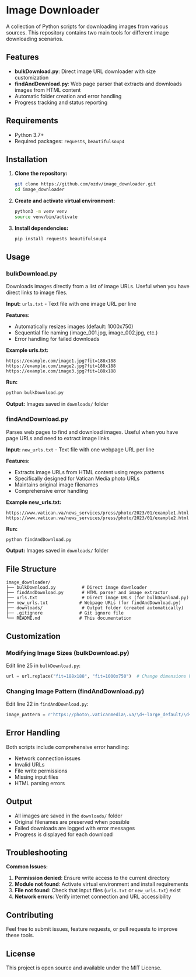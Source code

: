 # Image Downloader

A collection of Python scripts for downloading images from various sources. This repository contains two main tools for different image downloading scenarios.

## Features

- **bulkDownload.py**: Direct image URL downloader with size customization
- **findAndDownload.py**: Web page parser that extracts and downloads images from HTML content
- Automatic folder creation and error handling
- Progress tracking and status reporting

## Requirements

- Python 3.7+
- Required packages: `requests`, `beautifulsoup4`

## Installation

1. **Clone the repository:**

   ```bash
   git clone https://github.com/ozdv/image_downloader.git
   cd image_downloader
   ```

2. **Create and activate virtual environment:**

   ```bash
   python3 -m venv venv
   source venv/bin/activate
   ```

3. **Install dependencies:**
   ```bash
   pip install requests beautifulsoup4
   ```

## Usage

### bulkDownload.py

Downloads images directly from a list of image URLs. Useful when you have direct links to image files.

**Input:** `urls.txt` - Text file with one image URL per line

**Features:**

- Automatically resizes images (default: 1000x750)
- Sequential file naming (image_001.jpg, image_002.jpg, etc.)
- Error handling for failed downloads

**Example urls.txt:**

```
https://example.com/image1.jpg?fit=188x188
https://example.com/image2.jpg?fit=188x188
https://example.com/image3.jpg?fit=188x188
```

**Run:**

```bash
python bulkDownload.py
```

**Output:** Images saved in `downloads/` folder

### findAndDownload.py

Parses web pages to find and download images. Useful when you have page URLs and need to extract image links.

**Input:** `new_urls.txt` - Text file with one webpage URL per line

**Features:**

- Extracts image URLs from HTML content using regex patterns
- Specifically designed for Vatican Media photo URLs
- Maintains original image filenames
- Comprehensive error handling

**Example new_urls.txt:**

```
https://www.vatican.va/news_services/press/photo/2023/01/example1.html
https://www.vatican.va/news_services/press/photo/2023/01/example2.html
```

**Run:**

```bash
python findAndDownload.py
```

**Output:** Images saved in `downloads/` folder

## File Structure

```
image_downloader/
├── bulkDownload.py          # Direct image downloader
├── findAndDownload.py       # HTML parser and image extractor
├── urls.txt                 # Direct image URLs (for bulkDownload.py)
├── new_urls.txt            # Webpage URLs (for findAndDownload.py)
├── downloads/               # Output folder (created automatically)
├── .gitignore              # Git ignore file
└── README.md               # This documentation
```

## Customization

### Modifying Image Sizes (bulkDownload.py)

Edit line 25 in `bulkDownload.py`:

```python
url = url.replace("fit=188x188", "fit=1000x750")  # Change dimensions here
```

### Changing Image Pattern (findAndDownload.py)

Edit line 22 in `findAndDownload.py`:

```python
image_pattern = r'https://photo\.vaticanmedia\.va/\d+-large_default/\d+\.jpg'
```

## Error Handling

Both scripts include comprehensive error handling:

- Network connection issues
- Invalid URLs
- File write permissions
- Missing input files
- HTML parsing errors

## Output

- All images are saved in the `downloads/` folder
- Original filenames are preserved when possible
- Failed downloads are logged with error messages
- Progress is displayed for each download

## Troubleshooting

**Common Issues:**

1. **Permission denied**: Ensure write access to the current directory
2. **Module not found**: Activate virtual environment and install requirements
3. **File not found**: Check that input files (`urls.txt` or `new_urls.txt`) exist
4. **Network errors**: Verify internet connection and URL accessibility

## Contributing

Feel free to submit issues, feature requests, or pull requests to improve these tools.

## License

This project is open source and available under the MIT License.
